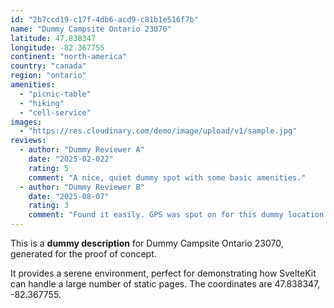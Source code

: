 ```yaml
---
id: "2b7ccd19-c17f-4db6-acd9-c81b1e516f7b"
name: "Dummy Campsite Ontario 23070"
latitude: 47.838347
longitude: -82.367755
continent: "north-america"
country: "canada"
region: "ontario"
amenities:
  - "picnic-table"
  - "hiking"
  - "cell-service"
images:
  - "https://res.cloudinary.com/demo/image/upload/v1/sample.jpg"
reviews:
  - author: "Dummy Reviewer A"
    date: "2025-02-022"
    rating: 5
    comment: "A nice, quiet dummy spot with some basic amenities."
  - author: "Dummy Reviewer B"
    date: "2025-08-07"
    rating: 3
    comment: "Found it easily. GPS was spot on for this dummy location."
---
```


This is a **dummy description** for Dummy Campsite Ontario 23070, generated for the proof of concept.

It provides a serene environment, perfect for demonstrating how SvelteKit can handle a large number of static pages. The coordinates are 47.838347, -82.367755.
